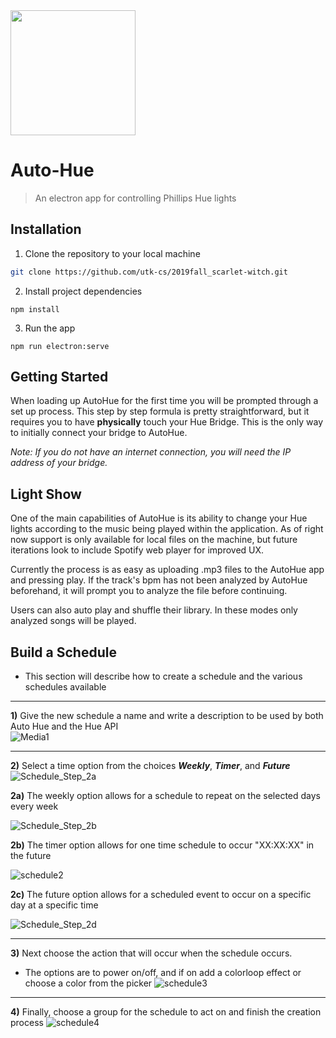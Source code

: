 <img src="https://github.com/utk-cs/2019fall_scarlet-witch/blob/master/auto_hue/src/assets/gradient_single.png" width="200">

# Auto-Hue 

> An electron app for controlling Phillips Hue lights

## Installation

1. Clone the repository to your local machine
```bash
git clone https://github.com/utk-cs/2019fall_scarlet-witch.git
```

2. Install project dependencies
```npm
npm install
```

3. Run the app
```npm
npm run electron:serve
```

## Getting Started

When loading up AutoHue for the first time you will be prompted through a set up process. This step by step formula is pretty straightforward, but it requires you to have **physically** touch your Hue Bridge. This is the only way to initially connect your bridge to AutoHue.

_Note: If you do not have an internet connection, you will need the IP address of your bridge._

## Light Show

One of the main capabilities of AutoHue is its ability to change your Hue lights according to the music being played within the application. As of right now support is only available for local files on the machine, but future iterations look to include Spotify web player for improved UX. 

Currently the process is as easy as uploading .mp3 files to the AutoHue app and pressing play. If the track's bpm has not been analyzed by AutoHue beforehand, it will prompt you to analyze the file before continuing. 

Users can also auto play and shuffle their library. In these modes only analyzed songs will be played.


## Build a Schedule

* This section will describe how to create a schedule and the various schedules available  
*** 

**1)** Give the new schedule a name and write a description to be used by both Auto Hue and the Hue API     
 ![Media1](https://user-images.githubusercontent.com/33168761/68898398-5a516e00-06fd-11ea-8431-25d5a5e61674.gif)
 
***

**2)** Select a time option from the choices **_Weekly_**, **_Timer_**, and **_Future_**  
![Schedule_Step_2a](https://user-images.githubusercontent.com/33168761/68904628-67298e00-070c-11ea-8adc-36edbb4e17d2.png)
    
**2a)** The weekly option allows for a schedule to repeat on the selected days every week  
  
![Schedule_Step_2b](https://user-images.githubusercontent.com/33168761/68904630-6abd1500-070c-11ea-9f84-e5a19345b572.png)
    
**2b)** The timer option allows for one time schedule to occur "XX:XX:XX" in the future  
  
![schedule2](https://user-images.githubusercontent.com/33168761/68906488-685db980-0712-11ea-878e-0ca85490c093.gif)  
  
**2c)** The future option allows for a scheduled event to occur on a specific day at a specific time
  
![Schedule_Step_2d](https://user-images.githubusercontent.com/33168761/68904683-790b3100-070c-11ea-9148-fe55c4d527cc.png)

***  
  
**3)** Next choose the action that will occur when the schedule occurs. 
* The options are to power on/off, and if on add a colorloop effect or choose a color from the picker
![schedule3](https://user-images.githubusercontent.com/33168761/68906493-6b58aa00-0712-11ea-95e0-531adfd5f0a9.gif)  
  
***

**4)** Finally, choose a group for the schedule to act on and finish the creation process
![schedule4](https://user-images.githubusercontent.com/33168761/68906494-6e539a80-0712-11ea-97a9-3c19f86e0b41.gif)
  



